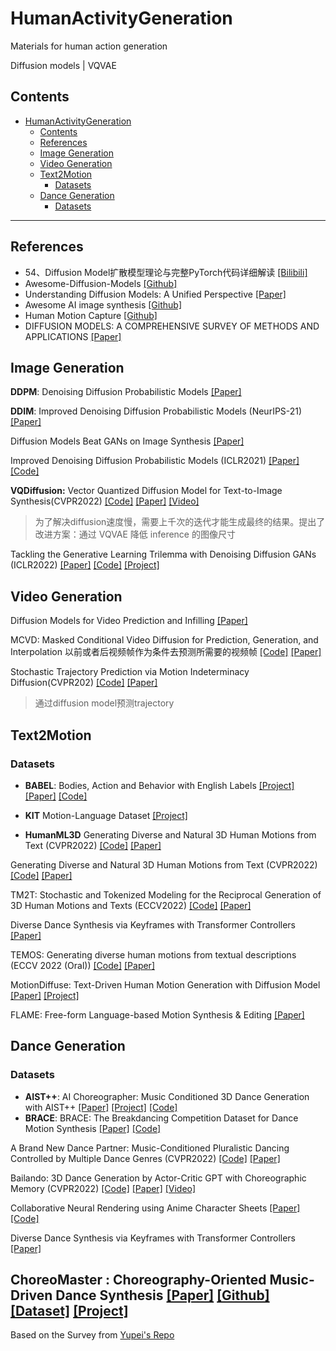 # HumanActivityGeneration

Materials for human action generation

Diffusion models | VQVAE

## Contents

- [HumanActivityGeneration](#humanactivitygeneration)
  - [Contents](#contents)
  - [References](#references)
  - [Image Generation](#image-generation)
  - [Video Generation](#video-generation)
  - [Text2Motion](#text2motion)
    - [Datasets](#datasets)
  - [Dance Generation](#dance-generation)
    - [Datasets](#datasets-1)
---

## References

- 54、Diffusion Model扩散模型理论与完整PyTorch代码详细解读 [[Bilibili]](https://www.bilibili.com/video/BV1b541197HX?from=search&seid=1294797900935775585&spm_id_from=333.337.0.0&vd_source=5488316887e189ecd5e1f2cf52edaccf)
- Awesome-Diffusion-Models [[Github]](https://github.com/heejkoo/Awesome-Diffusion-Models/blob/main/README.md)
- Understanding Diffusion Models: A Unified Perspective [[Paper]](https://arxiv.org/pdf/2208.11970.pdf)
- Awesome AI image synthesis [[Github]](https://github.com/altryne/awesome-ai-art-image-synthesis)
- Human Motion Capture [[Github]](https://github.com/visonpon/human-motion-capture)
- DIFFUSION MODELS: A COMPREHENSIVE SURVEY OF METHODS AND APPLICATIONS [[Paper]](https://arxiv.org/abs/2209.00796)

## Image Generation

**DDPM**: Denoising Diffusion Probabilistic Models [[Paper]](https://proceedings.neurips.cc/paper/2020/hash/4c5bcfec8584af0d967f1ab10179ca4b-Abstract.html)

**DDIM**: Improved Denoising Diffusion Probabilistic Models (NeurIPS-21) [[Paper]](https://proceedings.mlr.press/v139/nichol21a.html)

Diffusion Models Beat GANs on Image Synthesis [[Paper]](https://arxiv.org/abs/2105.05233)

Improved Denoising Diffusion Probabilistic Models (ICLR2021) [[Paper]](https://arxiv.org/abs/2102.09672) [[Code]](https://github.com/openai/improved-diffusion)

**VQDiffusion:** Vector Quantized Diffusion Model for Text-to-Image Synthesis(CVPR2022) [[Code]](https://github.com/microsoft/VQ-Diffusion) [[Paper]](https://openaccess.thecvf.com/content/CVPR2022/html/Gu_Vector_Quantized_Diffusion_Model_for_Text-to-Image_Synthesis_CVPR_2022_paper.html)  [[Video]](https://www.bilibili.com/video/BV13Y4y1r7CH?from=search&seid=7677516310805155031&spm_id_from=333.337.0.0&vd_source=5488316887e189ecd5e1f2cf52edaccf)

> 为了解决diffusion速度慢，需要上千次的迭代才能生成最终的结果。提出了改进方案：通过 VQVAE 降低 inference 的图像尺寸

Tackling the Generative Learning Trilemma with Denoising Diffusion GANs (ICLR2022) [[Paper]](https://arxiv.org/abs/2112.07804) [[Code]](https://github.com/NVlabs/denoising-diffusion-gan) [[Project]](https://nvlabs.github.io/denoising-diffusion-gan/)
## Video Generation

Diffusion Models for Video Prediction and Infilling  [[Paper]](https://arxiv.org/abs/2206.07696)

MCVD: Masked Conditional Video Diffusion for Prediction, Generation, and Interpolation  以前或者后视频帧作为条件去预测所需要的视频帧 [[Code]](https://github.com/voletiv/mcvd-pytorch) [[Paper]](http://128.84.4.18/abs/2205.09853)

Stochastic Trajectory Prediction via Motion Indeterminacy Diffusion(CVPR202) [[Code]](https://github.com/Gutianpei/MID) [[Paper]](https://openaccess.thecvf.com/content/CVPR2022/html/Gu_Stochastic_Trajectory_Prediction_via_Motion_Indeterminacy_Diffusion_CVPR_2022_paper.html)

> 通过diffusion model预测trajectory

## Text2Motion

### Datasets

- **BABEL**: Bodies, Action and Behavior with English Labels [[Project]](https://babel.is.tue.mpg.de/) [[Paper]](https://arxiv.org/pdf/2106.09696.pdf) [[Code]](https://github.com/abhinanda-punnakkal/BABEL)

- **KIT** Motion-Language Dataset [[Project]](https://motion-database.humanoids.kit.edu/)

- **HumanML3D**
  Generating Diverse and Natural 3D Human Motions from Text  (CVPR2022) [[Code]](https://github.com/EricGuo5513/text-to-motion) [[Paper]](https://openaccess.thecvf.com/content/CVPR2022/html/Guo_Generating_Diverse_and_Natural_3D_Human_Motions_From_Text_CVPR_2022_paper.html)

Generating Diverse and Natural 3D Human Motions from Text  (CVPR2022) [[Code]](https://github.com/EricGuo5513/text-to-motion) [[Paper]](https://openaccess.thecvf.com/content/CVPR2022/html/Guo_Generating_Diverse_and_Natural_3D_Human_Motions_From_Text_CVPR_2022_paper.html)

TM2T: Stochastic and Tokenized Modeling for the Reciprocal Generation of 3D Human Motions and Texts (ECCV2022) [[Code]](https://github.com/EricGuo5513/TM2T) [[Paper]](https://arxiv.org/abs/2207.01696)

Diverse Dance Synthesis via Keyframes with Transformer Controllers [[Paper]](https://arxiv.org/abs/2207.05906)

TEMOS: Generating diverse human motions from textual descriptions (ECCV 2022 (Oral)) [[Code]](https://github.com/Mathux/TEMOS) [[Paper]](https://arxiv.org/abs/2204.14109)      

MotionDiffuse: Text-Driven Human Motion Generation with Diffusion Model [[Paper]](https://arxiv.org/pdf/2208.15001) [[Project]](https://mingyuan-zhang.github.io/projects/MotionDiffuse.html)

FLAME: Free-form Language-based Motion Synthesis & Editing [[Paper]](https://arxiv.org/pdf/2209.00349.pdf)

## Dance Generation

### Datasets

- **AIST++**: AI Choreographer: Music Conditioned 3D Dance Generation with AIST++ [[Paper]](https://arxiv.org/abs/2101.08779) [[Project]](https://google.github.io/aistplusplus_dataset/index.html) [[Code]](https://github.com/google/aistplusplus_api)
- **BRACE**: BRACE: The Breakdancing Competition Dataset for Dance Motion Synthesis [[Paper]](https://arxiv.org/abs/2207.10120?context=cs) [[Code]](https://github.com/dmoltisanti/brace)

A Brand New Dance Partner: Music-Conditioned Pluralistic Dancing Controlled by Multiple Dance Genres (CVPR2022)  [[Code]](https://github.com/jw09191/MNET) [[Paper]](https://openaccess.thecvf.com/content/CVPR2022/html/Kim_A_Brand_New_Dance_Partner_Music-Conditioned_Pluralistic_Dancing_Controlled_by_CVPR_2022_paper.html)

Bailando: 3D Dance Generation by Actor-Critic GPT with Choreographic Memory (CVPR2022) [[Code]](https://github.com/lisiyao21/Bailando) [[Paper]](https://openaccess.thecvf.com/content/CVPR2022/html/Siyao_Bailando_3D_Dance_Generation_by_Actor-Critic_GPT_With_Choreographic_Memory_CVPR_2022_paper.html) [[Video]](https://www.bilibili.com/video/BV1zW4y167oT?from=search&seid=10529527414460118364&spm_id_from=333.337.0.0)

Collaborative Neural Rendering using Anime Character Sheets [[Paper]](https://arxiv.org/abs/2207.05378) [[Code]](https://github.com/megvii-research/CoNR)

Diverse Dance Synthesis via Keyframes with Transformer Controllers [[Paper]](https://onlinelibrary.wiley.com/doi/pdf/10.1111/cgf.14402)

ChoreoMaster : Choreography-Oriented Music-Driven Dance Synthesis [[Paper]](https://netease-gameai.github.io/ChoreoMaster/Paper.pdf) [[Github]](https://github.com/NetEase-GameAI/ChoreoMaster) [[Dataset]](https://drive.google.com/file/d/1R5MYYy4PSkLoifFzmCwPn9dBp8DVshxV/view) [[Project]](https://netease-gameai.github.io/ChoreoMaster/)
---


Based on the Survey from [Yupei's Repo](https://github.com/YupeiLin2388/Paper-Diffusion-T2M)
